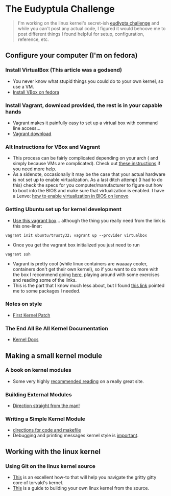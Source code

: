 # The Eudyptula Challenge
> I'm working on the linux kernel's secret-ish [eudlypta challenge](http://eudyptula-challenge.org/) and while you can't post any actual code, I figured it would behoove me to post different things I found helpful for setup, configuration, reference, etc. 


## Configure your computer (I'm on fedora)

### Install VirtualBox (This article was a godsend)
- You never know what stupid things you could do to your own kernel, so use a VM. 
- [Install VBox on fedora](http://www.if-not-true-then-false.com/2010/install-virtualbox-with-yum-on-fedora-centos-red-hat-rhel/?PageSpeed=noscript)

### Install Vagrant, download provided, the rest is in your capable hands
- Vagrant makes it painfully easy to set up a virtual box with command line access...
- [Vagrant download](http://www.vagrantup.com/downloads)

### Alt Instructions for VBox and Vagrant
- This process can be fairly complicated depending on your arch ( and simply because VMs are complicated). Check out [these instructions](http://tott-meetup.readthedocs.org/en/latest/setup.html) if you need more help.
- As a sidenote, occasionally it may be the case that your actual hardware is not set up to enable virtualization. As a last ditch attempt (I had to do this) check the specs for you computer/manufacturer to figure out how to boot into the BIOS and make sure that virtualization is enabled. I have a Lenvo: [how to enable virtualization in BIOS on lenovo](http://amiduos.com/support/knowledge-base/article/enabling-virtualization-in-lenovo-systems)

### Getting Ubuntu set up for kernel development
- [Use this vagrant box](https://vagrantcloud.com/ubuntu/boxes/trusty32)... although the thing you really need from the link is this one-liner:

```
vagrant init ubuntu/trusty32; vagrant up --provider virtualbox
```

- Once you get the vagrant box initialized you just need to run 
```
vagrant ssh
```
- Vagrant is pretty cool (while linux containers are waaaay cooler, containers don't get their own kernel), so if you want to do more with the box I recommend going [here](http://tott-meetup.readthedocs.org/en/latest/sessions/vagrant.html), playing around with some exercises and reading some of the links.
- This is the part that I know much less about, but I found [this link](http://buttle.anu.edu.au/mediawiki/index.php/How_to_set_up_Kernel_Development_in_Virtual_Box) pointed me to some packages I needed.

### Notes on style
- [First Kernel Patch](http://kernelnewbies.org/FirstKernelPatch)

### The End All Be All Kernel Documentation
- [Kernel Docs](https://www.kernel.org/doc/Documentation/HOWTO)


## Making a small kernel module

### A book on kernel modules
- Some very highly [recommended reading](http://www.tldp.org/LDP/lkmpg/2.6/html/c38.html) on a really great site.

### Building External Modules
- [Direction straight from the man!](http://git.kernel.org/cgit/linux/kernel/git/torvalds/linux.git/tree/Documentation/kbuild/modules.txt)

### Writing a Simple Kernel Module
- [directions for code and makefile](http://www.thegeekstuff.com/2013/07/write-linux-kernel-module/)
- Debugging and printing messages kernel style is [important](http://tuxthink.blogspot.com/2012/07/printk-and-console-log-level.html).


## Working with the linux kernel

### Using Git on the linux kernel source
- [This](http://www.landley.net/writing/git-bisect-howto.html) is an excellent how-to that will help you navigate the gritty gitty core of torvald's kernel.
- [This](http://kernelnewbies.org/KernelBuild) is a guide to building your own linux kernel from the source.
